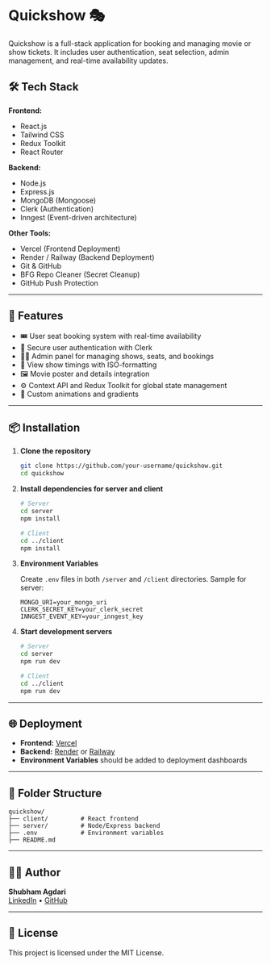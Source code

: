 
# Quickshow 🎭

Quickshow is a full-stack application for booking and managing movie or show tickets. It includes user authentication, seat selection, admin management, and real-time availability updates.

## 🛠 Tech Stack

**Frontend:**
- React.js
- Tailwind CSS
- Redux Toolkit
- React Router

**Backend:**
- Node.js
- Express.js
- MongoDB (Mongoose)
- Clerk (Authentication)
- Inngest (Event-driven architecture)

**Other Tools:**
- Vercel (Frontend Deployment)
- Render / Railway (Backend Deployment)
- Git & GitHub
- BFG Repo Cleaner (Secret Cleanup)
- GitHub Push Protection

---

## 🚀 Features

- 🎟️ User seat booking system with real-time availability
- 🔐 Secure user authentication with Clerk
- 🧑‍💼 Admin panel for managing shows, seats, and bookings
- 📅 View show timings with ISO-formatting
- 🖼️ Movie poster and details integration
- ⚙️ Context API and Redux Toolkit for global state management
- 🌈 Custom animations and gradients

---

## 📦 Installation

1. **Clone the repository**
   ```bash
   git clone https://github.com/your-username/quickshow.git
   cd quickshow
   ```

2. **Install dependencies for server and client**
   ```bash
   # Server
   cd server
   npm install

   # Client
   cd ../client
   npm install
   ```

3. **Environment Variables**

   Create `.env` files in both `/server` and `/client` directories. Sample for server:
   ```env
   MONGO_URI=your_mongo_uri
   CLERK_SECRET_KEY=your_clerk_secret
   INNGEST_EVENT_KEY=your_inngest_key
   ```

4. **Start development servers**
   ```bash
   # Server
   cd server
   npm run dev

   # Client
   cd ../client
   npm run dev
   ```

---

## 🌐 Deployment

- **Frontend:** [Vercel](https://vercel.com)
- **Backend:** [Render](https://render.com) or [Railway](https://railway.app)
- **Environment Variables** should be added to deployment dashboards

---

## 📁 Folder Structure

```
quickshow/
├── client/         # React frontend
├── server/         # Node/Express backend
├── .env            # Environment variables
├── README.md
```

---


## 🙋‍♂️ Author

**Shubham Agdari**  
[LinkedIn](https://www.linkedin.com/in/shubham-agdari/) • [GitHub](https://github.com/shubhamagdari)

---

## 📝 License

This project is licensed under the MIT License.
